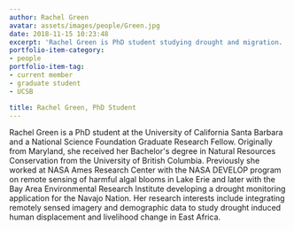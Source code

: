```yaml
---
author: Rachel Green
avatar: assets/images/people/Green.jpg
date: 2018-11-15 10:23:48
excerpt: 'Rachel Green is PhD student studying drought and migration. '
portfolio-item-category:
- people
portfolio-item-tag:
- current member
- graduate student
- UCSB

title: Rachel Green, PhD Student 
---
```


Rachel Green is a PhD student at the University of California Santa Barbara and a National Science Foundation Graduate Research Fellow. Originally from Maryland, she received her Bachelor's degree in Natural Resources Conservation from the University of British Columbia. Previously she worked at NASA Ames Research Center with the NASA DEVELOP program on remote sensing of harmful algal blooms in Lake Erie and later with the Bay Area Environmental Research Institute developing a drought monitoring application for the Navajo Nation. Her research interests include integrating remotely sensed imagery and demographic data to study drought induced human displacement and livelihood change in East Africa. 